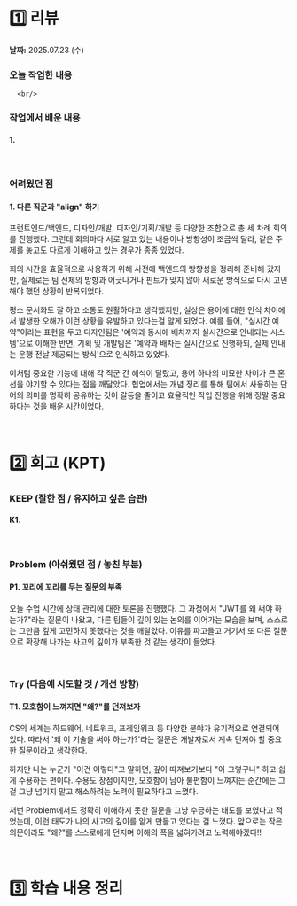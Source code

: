 # 1️⃣ 리뷰
**날짜:** 2025.07.23 (수)

### 오늘 작업한 내용


      <br/>

### 작업에서 배운 내용

#### 1.



<br/>

### 어려웠던 점

#### 1. 다른 직군과 "align" 하기

프런트엔드/백엔드, 디자인/개발, 디자인/기획/개발 등 다양한 조합으로 총 세 차례 회의를 진행했다. 그런데 회의마다 서로 알고 있는 내용이나 방향성이 조금씩 달라, 같은 주제를 놓고도 다르게 이해하고 있는 경우가 종종 있었다.

회의 시간을 효율적으로 사용하기 위해 사전에 백엔드의 방향성을 정리해 준비해 갔지만, 실제로는 팀 전체의 방향과 어긋나거나 핀트가 맞지 않아 새로운 방식으로 다시 고민해야 했던 상황이 반복되었다.

평소 문서화도 잘 하고 소통도 원활하다고 생각했지만, 실상은 용어에 대한 인식 차이에서 발생한 오해가 이런 상황을 유발하고 있다는걸 알게 되었다.
예를 들어, "실시간 예약"이라는 표현을 두고 디자인팀은 '예약과 동시에 배차까지 실시간으로 안내되는 시스템'으로 이해한 반면, 기획 및 개발팀은 '예약과 배차는 실시간으로 진행하되, 실제 안내는 운행 전날 제공되는 방식'으로 인식하고 있었다.

이처럼 중요한 기능에 대해 각 직군 간 해석이 달랐고, 용어 하나의 미묘한 차이가 큰 혼선을 야기할 수 있다는 점을 깨달았다.
협업에서는 개념 정리를 통해 팀에서 사용하는 단어의 의미를 명확히 공유하는 것이 갈등을 줄이고 효율적인 작업 진행을 위해 정말 중요하다는 것을 배운 시간이었다.

<br/>

#  2️⃣ 회고 (KPT)

### KEEP (잘한 점 / 유지하고 싶은 습관)

#### K1.


<br/>

### Problem (아쉬웠던 점 / 놓친 부분)

#### P1. 꼬리에 꼬리를 무는 질문의 부족

오늘 수업 시간에 상태 관리에 대한 토론을 진행했다.
그 과정에서 "JWT를 왜 써야 하는가?"라는 질문이 나왔고, 다른 팀들이 깊이 있는 논의를 이어가는 모습을 보며, 스스로는 그만큼 깊게 고민하지 못했다는 것을 깨달았다.
이유를 파고들고 거기서 또 다른 질문으로 확장해 나가는 사고의 깊이가 부족한 것 같는 생각이 들었다.


<br/>

### Try (다음에 시도할 것 / 개선 방향)

#### T1. 모호함이 느껴지면 "왜?"를 던져보자

CS의 세계는 하드웨어, 네트워크, 프레임워크 등 다양한 분야가 유기적으로 연결되어 있다.
따라서 '왜 이 기술을 써야 하는가?'라는 질문은 개발자로서 계속 던져야 할 중요한 질문이라고 생각한다.

하지만 나는 누군가 "이건 이렇다"고 말하면, 깊이 따져보기보다 "아 그렇구나" 하고 쉽게 수용하는 편이다.
수용도 장점이지만, 모호함이 남아 불편함이 느껴지는 순간에는 그걸 그냥 넘기지 말고 해소하려는 노력이 필요하다고 느꼈다.

저번 Problem에서도 정확히 이해하지 못한 질문을 그냥 수긍하는 태도를 보였다고 적었는데, 이런 태도가 나의 사고의 깊이를 얕게 만들고 있다는 걸 느꼈다. 
앞으로는 작은 의문이라도 "왜?"를 스스로에게 던지며 이해의 폭을 넓혀가려고 노력해야겠다!!

<br/>

#  3️⃣ 학습 내용 정리

<br/>
